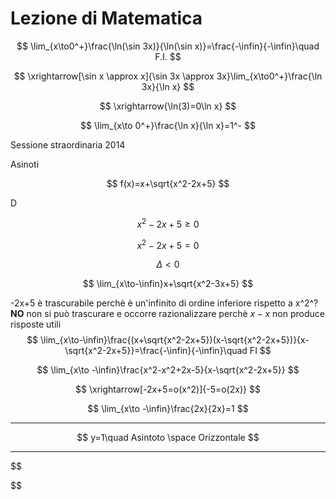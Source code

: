 # Lezione di Matematica

$$
\lim_{x\to0^+}\frac{\ln(\sin 3x)}{\ln(\sin x)}=\frac{-\infin}{-\infin}\quad F.I.
$$


$$
\xrightarrow[\sin x \approx x]{\sin 3x \approx 3x}\lim_{x\to0^+}\frac{\ln 3x}{\ln x}
$$

$$
\xrightarrow{\ln(3)=0\ln x}
$$

$$
\lim_{x\to 0^+}\frac{\ln x}{\ln x}=1^-
$$

Sessione straordinaria 2014

Asinoti

$$
f(x)=x+\sqrt{x^2-2x+5}
$$

D

$$
x^2-2x+5 \ge 0
$$

$$
x^2-2x+5=0
$$

$$
\Delta < 0
$$

$$
\lim_{x\to-\infin}x+\sqrt{x^2-3x+5}
$$

-2x+5 è trascurabile perchè è un'infinito di ordine inferiore rispetto a x^2^?
**NO**
non si può trascurare e occorre razionalizzare 
perchè $x-x$ non produce risposte utili
$$
\lim_{x\to-\infin}\frac{(x+\sqrt{x^2-2x+5})(x-\sqrt{x^2-2x+5})}{x-\sqrt{x^2-2x+5}}=\frac{-\infin}{-\infin}\quad FI
$$

$$
\lim_{x\to -\infin}\frac{x^2-x^2+2x-5}{x-\sqrt{x^2-2x+5}}
$$

$$
\xrightarrow[-2x+5=o(x^2)]{-5=o(2x)}
$$

$$
\lim_{x\to -\infin}\frac{2x}{2x}=1
$$

---


$$
y=1\quad Asintoto \space Orizzontale
$$

---

$$

$$


<!--stackedit_data:
eyJoaXN0b3J5IjpbLTEyMjc5NjUzMzAsLTUxNjk2Nzg0NSwtMT
gxOTk2Mzg4Nyw1NjYyNDYwMTcsOTExNDkwNjhdfQ==
-->